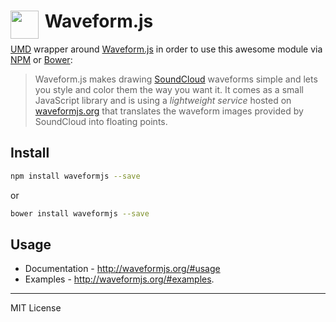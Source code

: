 # <img src="http://waveformjs.org/images/logo.png" width="45" align="left">&nbsp;Waveform.js

[UMD](https://github.com/umdjs/umd) wrapper around [Waveform.js](http://waveform.js) in order to use this awesome module via [NPM](https://www.npmjs.com/) or [Bower](http://bower.io/):

> Waveform.js makes drawing [SoundCloud](http://soundcloud.com) waveforms simple and lets you style and color them the way you want it. It comes as a small JavaScript library and is using a _lightweight service_ hosted on [waveformjs.org](http://waveformjs.org) that translates the waveform images provided by SoundCloud into floating points.

## Install

```bash
npm install waveformjs --save
```

or

```bash
bower install waveformjs --save
```

## Usage

- Documentation - http://waveformjs.org/#usage 
- Examples - http://waveformjs.org/#examples.

---
MIT License


